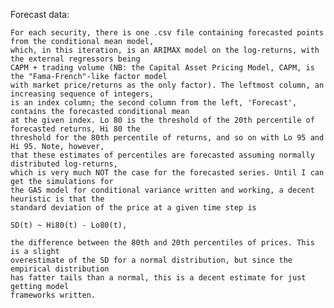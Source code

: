 Forecast data:

	For each security, there is one .csv file containing forecasted points from the conditional mean model, 
	which, in this iteration, is an ARIMAX model on the log-returns, with the external regressors being 
	CAPM + trading volume (NB: the Capital Asset Pricing Model, CAPM, is the "Fama-French"-like factor model
	with market price/returns as the only factor). The leftmost column, an increasing sequence of integers, 
	is an index column; the second column from the left, 'Forecast', contains the forecasted conditional mean
	at the given index. Lo 80 is the threshold of the 20th percentile of forecasted returns, Hi 80 the 
	threshold for the 80th percentile of returns, and so on with Lo 95 and Hi 95. Note, however, 
	that these estimates of percentiles are forecasted assuming normally distributed log-returns,
	which is very much NOT the case for the forecasted series. Until I can get the simulations for
	the GAS model for conditional variance written and working, a decent heuristic is that the 
	standard deviation of the price at a given time step is 

	SD(t) ~ Hi80(t) - Lo80(t),

	the difference between the 80th and 20th percentiles of prices. This is a slight 
	overestimate of the SD for a normal distribution, but since the empirical distribution
	has fatter tails than a normal, this is a decent estimate for just getting model 
	frameworks written.

	
